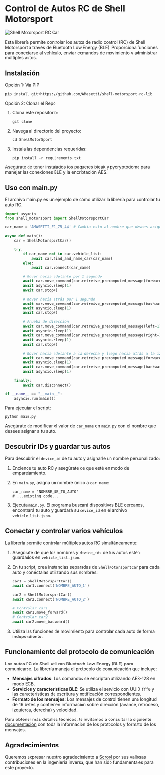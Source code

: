 # Control de Autos RC de Shell Motorsport

![Shell Motorsport RC Car](img/image.png)

Esta librería permite controlar los autos de radio control (RC) de Shell Motorsport a través de Bluetooth Low Energy (BLE). Proporciona funciones para conectarse al vehículo, enviar comandos de movimiento y administrar múltiples autos.

## Instalación

Opción 1: Via PIP

```shell
pip install git+https://github.com/AMasetti/shell-motorsport-rc-lib
```


Opción 2: Clonar el Repo

1. Clona este repositorio:
    ```shell
    git clone
    ```

2. Navega al directorio del proyecto:
    ```shell
    cd ShellMotorSport
    ```

3. Instala las dependencias requeridas:
    ```shell
    pip install -r requirements.txt
    ```

Asegúrate de tener instalados los paquetes bleak y pycryptodome para manejar las conexiones BLE y la encriptación AES.


## Uso con main.py

El archivo main.py es un ejemplo de cómo utilizar la librería para controlar tu auto RC.

```python
import asyncio
from shell_motorsport import ShellMotorsportCar

car_name = 'AMASETTI_F1_75_44' # Cambia esto al nombre que desees asignar a tu auto

async def main():
    car = ShellMotorsportCar()

    try:
        if car_name not in car.vehicle_list:
            await car.find_and_name_car(car_name)
        else:
            await car.connect(car_name)

        # Mover hacia adelante por 1 segundo
        await car.move_command(car.retreive_precomputed_message(forward=1))
        await asyncio.sleep(1)
        await car.stop()

        # Mover hacia atrás por 1 segundo
        await car.move_command(car.retreive_precomputed_message(backward=1))
        await asyncio.sleep(1)
        await car.stop()

        # Prueba de dirección
        await car.move_command(car.retreive_precomputed_message(left=1))
        await asyncio.sleep(1)
        await car.move_command(car.retreive_precomputed_message(right=1))
        await asyncio.sleep(1)
        await car.stop()

        # Mover hacia adelante a la derecha y luego hacia atrás a la izquierda
        await car.move_command(car.retreive_precomputed_message(forward=1, right=1))
        await asyncio.sleep(1)
        await car.move_command(car.retreive_precomputed_message(backward=1, left=1))
        await asyncio.sleep(1)

    finally:
        await car.disconnect()

if __name__ == "__main__":
    asyncio.run(main())
```

Para ejecutar el script:
```shell
python main.py
```

Asegúrate de modificar el valor de `car_name` en `main.py` con el nombre que desees asignar a tu auto.

## Descubrir IDs y guardar tus autos
Para descubrir el `device_id` de tu auto y asignarle un nombre personalizado:

1. Enciende tu auto RC y asegúrate de que esté en modo de emparejamiento.

2. En `main.py`, asigna un nombre único a `car_name`:
    ```shell
    car_name = 'NOMBRE_DE_TU_AUTO'
    # ...existing code...
    ```

3. Ejecuta `main.py`. El programa buscará dispositivos BLE cercanos, encontrará tu auto y guardará su `device_id` en el archivo `vehicle_list.json`.

## Conectar y controlar varios vehículos
La librería permite controlar múltiples autos RC simultáneamente:

1. Asegúrate de que los nombres y `device_ids` de tus autos estén guardados en `vehicle_list.json`.

2. En tu script, crea instancias separadas de `ShellMotorsportCar` para cada auto y conéctalas utilizando sus nombres:
    ```python
    car1 = ShellMotorsportCar()
    await car1.connect('NOMBRE_AUTO_1')

    car2 = ShellMotorsportCar()
    await car2.connect('NOMBRE_AUTO_2')

    # Controlar car1
    await car1.move_forward()
    # Controlar car2
    await car2.move_backward()
    ```

3. Utiliza las funciones de movimiento para controlar cada auto de forma independiente.

## Funcionamiento del protocolo de comunicación
Los autos RC de Shell utilizan Bluetooth Low Energy (BLE) para comunicarse. La librería maneja el protocolo de comunicación que incluye:

- **Mensajes cifrados**: Los comandos se encriptan utilizando AES-128 en modo ECB.
- **Servicios y características BLE**: Se utiliza el servicio con UUID `fff0` y las características de escritura y notificación correspondientes.
- **Formato de los mensajes**: Los mensajes de control tienen una longitud de 16 bytes y contienen información sobre dirección (avance, retroceso, izquierda, derecha) y velocidad.

Para obtener más detalles técnicos, te invitamos a consultar la siguiente [documentación](https://gist.github.com/scrool/e79d6a4cb50c26499746f4fe473b3768) con toda la información de los protocolos y formato de los mensajes.

## Agradecimientos
Queremos expresar nuestro agradecimiento a [Scrool](https://github.com/scrool) por sus valiosas contribuciones en la ingeniería inversa, que han sido fundamentales para este proyecto.
